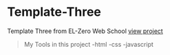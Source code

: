 # Template-Three
Template Three from EL-Zero Web School 
[view project]()

>My Tools in this project
-html
-css
-javascript
